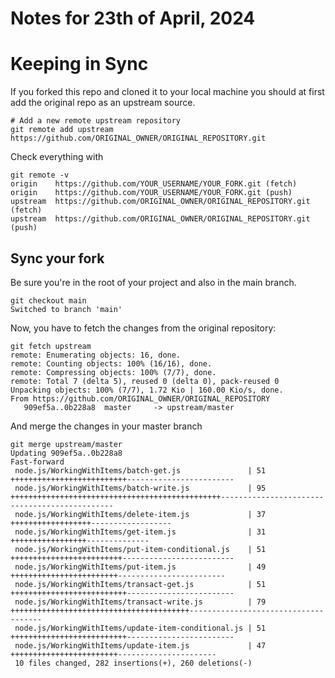 # Notes for 23th of April, 2024

# Keeping in Sync
 If you forked this repo and cloned it to your local machine you should at first add the original repo as an upstream source.

```
# Add a new remote upstream repository
git remote add upstream https://github.com/ORIGINAL_OWNER/ORIGINAL_REPOSITORY.git
```

Check everything with
```
git remote -v
origin    https://github.com/YOUR_USERNAME/YOUR_FORK.git (fetch)
origin    https://github.com/YOUR_USERNAME/YOUR_FORK.git (push)
upstream  https://github.com/ORIGINAL_OWNER/ORIGINAL_REPOSITORY.git (fetch)
upstream  https://github.com/ORIGINAL_OWNER/ORIGINAL_REPOSITORY.git (push)
```

## Sync your fork
Be sure you're in the root of your project and also in the main branch.
```
git checkout main
Switched to branch 'main'
```

Now, you have to fetch the changes from the original repository:
```
git fetch upstream
remote: Enumerating objects: 16, done.
remote: Counting objects: 100% (16/16), done.
remote: Compressing objects: 100% (7/7), done.
remote: Total 7 (delta 5), reused 0 (delta 0), pack-reused 0
Unpacking objects: 100% (7/7), 1.72 Kio | 160.00 Kio/s, done.
From https://github.com/ORIGINAL_OWNER/ORIGINAL_REPOSITORY
   909ef5a..0b228a8  master     -> upstream/master
```

And merge the changes in your master branch
```
git merge upstream/master
Updating 909ef5a..0b228a8
Fast-forward
 node.js/WorkingWithItems/batch-get.js               | 51 ++++++++++++++++++++++++++------------------------
 node.js/WorkingWithItems/batch-write.js             | 95 +++++++++++++++++++++++++++++++++++++++++++++++----------------------------------------------
 node.js/WorkingWithItems/delete-item.js             | 37 ++++++++++++++++++------------------
 node.js/WorkingWithItems/get-item.js                | 31 +++++++++++++++++--------------
 node.js/WorkingWithItems/put-item-conditional.js    | 51 +++++++++++++++++++++++++-------------------------
 node.js/WorkingWithItems/put-item.js                | 49 ++++++++++++++++++++++++------------------------
 node.js/WorkingWithItems/transact-get.js            | 51 ++++++++++++++++++++++++++------------------------
 node.js/WorkingWithItems/transact-write.js          | 79 ++++++++++++++++++++++++++++++++++++++++-------------------------------------
 node.js/WorkingWithItems/update-item-conditional.js | 51 ++++++++++++++++++++++++++------------------------
 node.js/WorkingWithItems/update-item.js             | 47 ++++++++++++++++++++++++----------------------
 10 files changed, 282 insertions(+), 260 deletions(-)
```
